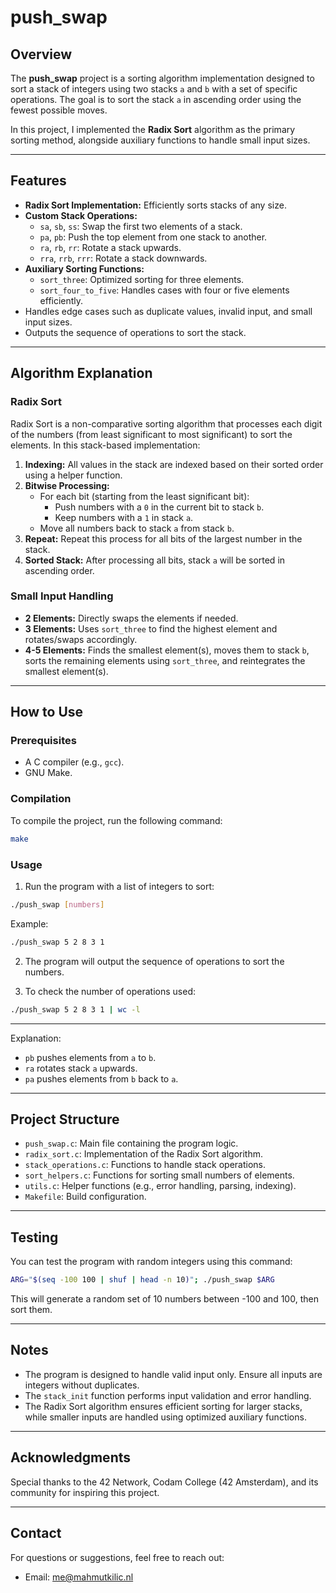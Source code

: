 # push_swap

## Overview
The **push_swap** project is a sorting algorithm implementation designed to sort a stack of integers using two stacks `a` and `b` with a set of specific operations. The goal is to sort the stack `a` in ascending order using the fewest possible moves.

In this project, I implemented the **Radix Sort** algorithm as the primary sorting method, alongside auxiliary functions to handle small input sizes.

---

## Features
- **Radix Sort Implementation:** Efficiently sorts stacks of any size.
- **Custom Stack Operations:**
  - `sa`, `sb`, `ss`: Swap the first two elements of a stack.
  - `pa`, `pb`: Push the top element from one stack to another.
  - `ra`, `rb`, `rr`: Rotate a stack upwards.
  - `rra`, `rrb`, `rrr`: Rotate a stack downwards.
- **Auxiliary Sorting Functions:**
  - `sort_three`: Optimized sorting for three elements.
  - `sort_four_to_five`: Handles cases with four or five elements efficiently.
- Handles edge cases such as duplicate values, invalid input, and small input sizes.
- Outputs the sequence of operations to sort the stack.

---

## Algorithm Explanation
### **Radix Sort**
Radix Sort is a non-comparative sorting algorithm that processes each digit of the numbers (from least significant to most significant) to sort the elements. In this stack-based implementation:

1. **Indexing:** All values in the stack are indexed based on their sorted order using a helper function.
2. **Bitwise Processing:**
   - For each bit (starting from the least significant bit):
     - Push numbers with a `0` in the current bit to stack `b`.
     - Keep numbers with a `1` in stack `a`.
   - Move all numbers back to stack `a` from stack `b`.
3. **Repeat:** Repeat this process for all bits of the largest number in the stack.
4. **Sorted Stack:** After processing all bits, stack `a` will be sorted in ascending order.

### **Small Input Handling**
- **2 Elements:** Directly swaps the elements if needed.
- **3 Elements:** Uses `sort_three` to find the highest element and rotates/swaps accordingly.
- **4-5 Elements:** Finds the smallest element(s), moves them to stack `b`, sorts the remaining elements using `sort_three`, and reintegrates the smallest element(s).

---

## How to Use
### Prerequisites
- A C compiler (e.g., `gcc`).
- GNU Make.

### Compilation
To compile the project, run the following command:
```bash
make
```

### Usage
1. Run the program with a list of integers to sort:
```bash
./push_swap [numbers]
```
Example:
```bash
./push_swap 5 2 8 3 1
```

2. The program will output the sequence of operations to sort the numbers.

3. To check the number of operations used:
```bash
./push_swap 5 2 8 3 1 | wc -l
```

---

Explanation:
- `pb` pushes elements from `a` to `b`.
- `ra` rotates stack `a` upwards.
- `pa` pushes elements from `b` back to `a`.

---

## Project Structure
- `push_swap.c`: Main file containing the program logic.
- `radix_sort.c`: Implementation of the Radix Sort algorithm.
- `stack_operations.c`: Functions to handle stack operations.
- `sort_helpers.c`: Functions for sorting small numbers of elements.
- `utils.c`: Helper functions (e.g., error handling, parsing, indexing).
- `Makefile`: Build configuration.

---

## Testing
You can test the program with random integers using this command:
```bash
ARG="$(seq -100 100 | shuf | head -n 10)"; ./push_swap $ARG
```
This will generate a random set of 10 numbers between -100 and 100, then sort them.

---

## Notes
- The program is designed to handle valid input only. Ensure all inputs are integers without duplicates.
- The `stack_init` function performs input validation and error handling.
- The Radix Sort algorithm ensures efficient sorting for larger stacks, while smaller inputs are handled using optimized auxiliary functions.

---

## Acknowledgments
Special thanks to the 42 Network, Codam College (42 Amsterdam), and its community for inspiring this project.

---

## Contact
For questions or suggestions, feel free to reach out:
- Email: me@mahmutkilic.nl
